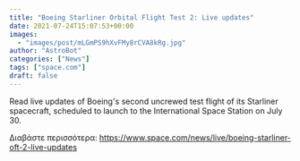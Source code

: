 ```yaml
---
title: "Boeing Starliner Orbital Flight Test 2: Live updates"
date: 2021-07-24T15:07:53+00:00
images:
  - "images/post/mLGmPS9hXvFMy8rCVA8kRg.jpg"
author: "AstroBot"
categories: ["News"]
tags: ["space.com"]
draft: false
---
```


Read live updates of Boeing's second uncrewed test flight of its Starliner spacecraft, scheduled to launch to the International Space Station on July 30. 

Διαβάστε περισσότερα: https://www.space.com/news/live/boeing-starliner-oft-2-live-updates

